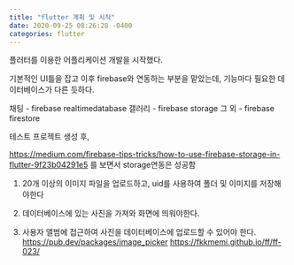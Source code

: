 ```yaml
---
title: "flutter 계획 및 시작"
date: 2020-09-25 08:26:28 -0400
categories: flutter
---
```

플러터를 이용한 어플리케이션 개발을 시작했다.

기본적인 UI틀을 잡고 이후 firebase와 연동하는 부분을 맡았는데, 기능마다 필요한 데이터베이스가 다른 듯하다.

채팅 - firebase realtimedatabase
갤러리 - firebase storage
그 외 - firebase firestore

테스트 프로젝트 생성 후,

https://medium.com/firebase-tips-tricks/how-to-use-firebase-storage-in-flutter-9f23b04291e5 를 보면서 storage연동은 성공함

1. 20개 이상의 이미지 파일을 업로드하고, uid를 사용하여 폴더 및 이미지를 저장해야한다

2. 데이터베이스에 있는 사진을 가져와 화면에 띄워야한다.

3. 사용자 앨범에 접근하여 사진을 데이터베이스에 업로드할 수 있어야 한다.
https://pub.dev/packages/image_picker
https://fkkmemi.github.io/ff/ff-023/

